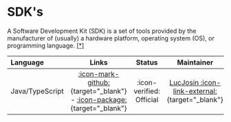 # SDK's

A Software Development Kit (SDK) is a set of tools provided by the manufacturer of (usually) a hardware platform, operating system (OS), or programming language. [\[\*\]](https://www.redhat.com/en/topics/cloud-native-apps/what-is-SDK)

| Language        |                                       Links                                       |          Status          |                                   Maintainer                                   |
| :-------------- | :-------------------------------------------------------------------------------: | :----------------------: | :----------------------------------------------------------------------------: |
| Java/TypeScript | [:icon-mark-github:][1]{target="\_blank"} - [:icon-package:][2]{target="\_blank"} | :icon-verified: Official | [LucJosin :icon-link-external:](https://github.com/LucJosin){target="\_blank"} |

[1]: {{git_home}}/js-sdk
[2]: https://www.npmjs.com/package/@hawapi/js-sdk

<!-- | Java       | [:icon-file-code:](./java-sdk.md) - [:icon-mark-github:][2] | :icon-verified: Official | [LucJosin](https://github.com/LucJosin) | -->
<!-- [2]: {{git_home}}/java-sdk -->
